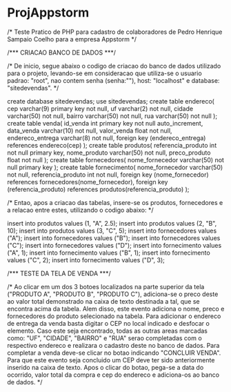 # ProjAppstorm
/* Teste Pratico de PHP para cadastro de colaboradores de Pedro Henrique Sampaio Coelho para a empresa Appstorm */

/*** CRIACAO BANCO DE DADOS ***/

/* De inicio, segue abaixo o codigo de criacao do banco de dados utilizado para o projeto, levando-se em consideracao que utiliza-se o usuario padrao: "root", nao contem senha (senha:""), host: "localhost" e database: "sitedevendas". */

create database sitedevendas;
use sitedevendas;
create table endereco(
cep varchar(9) primary key not null,
uf varchar(2) not null,
cidade varchar(50) not null,
bairro varchar(50) not null,
rua varchar(50) not null
);
create table venda(
id_venda int primary key not null auto_increment,
data_venda varchar(10) not null,
valor_venda float not null,
endereco_entrega varchar(8) not null,
foreign key (endereco_entrega) references endereco(cep)
);
create table produtos(
referencia_produto int not null primary key,
nome_produto varchar(50) not null,
preco_produto float not null
);
create table fornecedores(
nome_fornecedor varchar(50) not null primary key
);
create table fornecimento(
nome_fornecedor varchar(50) not null,
referencia_produto int not null,
foreign key (nome_fornecedor) references fornecedores(nome_fornecedor),
foreign key (referencia_produto) references produtos(referencia_produto)
);

/* Entao, apos a criacao das tabelas, insere-se os produtos, fornecedores e a relacao entre estes, utilizando o codigo abaixo: */

insert into produtos values (1, "A", 2.5);
insert into produtos values (2, "B", 10);
insert into produtos values (3, "C", 5);
insert into fornecedores values ("A");
insert into fornecedores values ("B");
insert into fornecedores values ("C");
insert into fornecedores values ("D");
insert into fornecimento values ("A", 1);
insert into fornecimento values ("B", 1);
insert into fornecimento values ("C", 2);
insert into fornecimento values ("D", 3);

/*** TESTE DA TELA DE VENDA ***/

/*
Ao clicar em um dos 3 botoes localizados na parte superior da tela ("PRODUTO A", "PRODUTO B", "PRODUTO C"), adiciona-se o preco deste ao valor total demonstrado na caixa de texto destinada a tal, que se encontra acima da tabela. Alem disso, este evento adiciona o nome, preco e fornecedores do produto selecionado na tabela.
Para adicionar o endereco de entrega da venda basta digitar o CEP no local indicado e desfocar o elemento. Caso este seja encontrado, todas as outras areas marcadas como: "UF", "CIDADE", "BAIRRO" e "RUA" serao completadas com o respectivo endereco e realizara o cadastro deste no banco de dados.
Para completar a venda deve-se clicar no botao indicando "CONCLUIR VENDA". Para que este evento seja concluido um CEP deve ter sido anteriormente inserido na caixa de texto. Apos o clicar do botao, pega-se a data do ocorrido, valor total da compra e cep do endereco e adiciona-os ao banco de dados.
*/